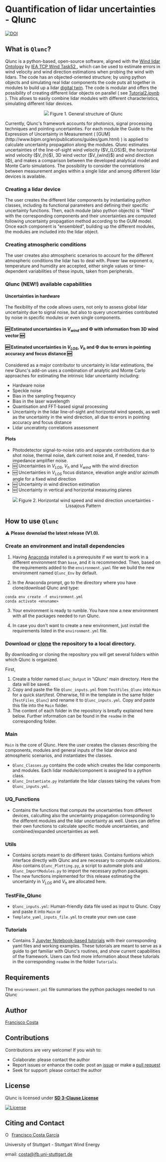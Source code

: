 # **Quantification of lidar uncertainties - Qlunc**


[![DOI](https://zenodo.org/badge/DOI/10.5281/zenodo.7309008.svg)](https://doi.org/10.5281/zenodo.7309008)


## What is `Qlunc`?
Qlunc is a python-based, open-source software, aligned with the [Wind lidar Ontology](https://github.com/IEA-Wind-Task-32/wind-lidar-ontology) by [IEA TCP Wind Task52 ](https://iea-wind.org/task52/), which can be used to estimate errors in wind velocity and wind direction estimations when probing the wind with lidars. The code has an objected-oriented structure; by using python objects and simulating real lidar components the code puts all together in modules to build up a lidar [digital twin](https://en.wikipedia.org/wiki/Digital_twin). The code is modular and offers the possibility of creating different lidar objects on parallel ( see [Tutorial2.ipynb](https://github.com/SWE-UniStuttgart/Qlunc/blob/main/Tutorials/Tutorial2.ipynb) ). This allows to easily combine lidar modules with different characteristics, simulating different lidar devices.
<p align="center">
  <img src="https://github.com/SWE-UniStuttgart/Qlunc/blob/main/Pictures_repo_/Qlunc_GralStructure.JPG" />
  Figure 1. General structure of Qlunc
</p>
Currently, Qlunc's framework accounts for photonics, signal processing techniques and pointing uncertainties. For each module the Guide to the Expression of Uncertainty in Measurement ( [GUM](http://www.bipm.org/en/publications/guides/gum.html) ) is applied to calculate uncertainty propagation along the modules. 
Qlunc estimates uncertainties of the line-of-sight wind velocity ($V_{LOS}$), the horizontal wind velocity ($V_{h}$), 3D wind vector ($V_{wind}$) and wind direction (&#934;), and makes a comparison between the developed analytical model and Monte Carlo simulations. The possibility to consider the correlations between measurement angles within a single lidar and among different lidar devices is available.

### Creating a lidar device
The user creates the different lidar components by instantiating python classes, including its functional parameters and defining their specific uncertainty functions. Then, each module (also python objects) is "filled" with the corresponding components and their uncertainties are computed following uncertainty propagation method according to the GUM model. Once each component is "ensembled", building up the different modules, the modules are included into the lidar object.

### Creating atmospheric conditions
The user creates also atmospheric scenarios to account for the different atmospheric conditions the lidar has to deal with. Power law  exponent α, temperature and humidity are accepted, either single values or time-dependent variabilities of these inputs, taken from peripherals.

### Qlunc (NEW!) available capabilities

#### Uncertainties in hardware
The flexibility of the code allows users, not only to assess global lidar uncertainty due to signal noise, but also to query uncertainties contributed by noise in specific modules or even single components.
#### 🆕 Estimated uncertainties in $V_{wind}$ and &#934; with information from 3D wind vector 🆕
#### 🆕 Estimated uncertainties in $V_{LOS}$, $V_{h}$ and &#934; due to errors in pointing accuracy and focus distance 🆕
Considered as a major contributor to uncertainty in lidar estimations, the new Qlunc's add-on uses a combination of analytic and Monte Carlo approaches for estimating the intrinsic lidar uncertainty including:
- Hardware noise
- Speckle noise
- Bias in the sampling frequency
- Bias in the laser wavelength
- Quantisation and FFT-based signal processing
- Uncertainty in the lidar line-of-sight and horizontal wind speeds, as well as the uncertainty in the wind direction, all due to errors in pointing accuracy and focus distance
- Lidar unceratinty correlations assessment

#### Plots
 - Photodetector signal-to-noise ratio and separate contributions due to shot noise, thermal noise, dark current noise and, if needed, trans-impedance amplifier noise.
 - 🆕 Uncertainties in $V_{LOS}$, $V_{h}$ and $V_{wind}$ with the wind direction 
 - 🆕 Uncertainties in $V_{LOS}$ focus distance, elevation angle and/or azimuth angle for a fixed wind direction 
 - 🆕 Uncertainty in wind direction estimation
 - 🆕 Uncertainty in vertical and horizontal measuring planes


<p align="center">
  <img src="https://github.com/SWE-UniStuttgart/Qlunc/blob/main/Pictures_repo_/Unc100PV1.1.gif" />
  Figure 2. Horizontal wind speed and wind direction uncertainties - Lissajous Pattern
</p>

    
## How to use `Qlunc`

:warning: **Please downolad the latest release (V1.0).**

### Create an environment and install dependencies

1) Having [Anaconda](https://docs.anaconda.com) installed is a prerequisite if we want to work in a different environment than `base`, and it is recommended. Then, based on the requirements added to the ``environment.yaml`` file we build the new environment named `Qlunc_Env` by default. 

2) In the Anaconda prompt, go to the directory where you have clone/download Qlunc and type:

```file.
conda env create -f environment.yml 
conda activate <envname>
```

3) Your environment is ready to rumble. You have now a new environment with all the packages needed to run Qlunc.

4) In case you don't want to create a new environment, just install the requirements listed in the `environment.yml` file.

### Download or [clone](https://docs.github.com/en/github/creating-cloning-and-archiving-repositories/cloning-a-repository) the repository to a local directory.

By downloading or cloning the repository you will get several folders within which Qlunc is organized. 
 
First,
1) Create a folder named `Qlunc_Output` in '\Qlunc' main directory. Here the data will be saved. 
2) Copy and paste the file `Qlunc_inputs.yml` from `TestFiles_Qlunc` into `Main` for a quick start/test. Otherwise, fill in the template in the same folder (`TestFiles_Qlunc`) and rename it to `Qlunc_inputs.yml`. Copy and paste this file into the `Main` folder. 
3) The content of each folder in the repository is breafly explained here below. Further information can be found in the `readme` in the corresponding folder. 


### Main
`Main` is the core of Qlunc. Here the user creates the classes describing the components, modules and general inputs of the lidar device and atmospheric scenarios, and instantiates the classes.
 - `Qlunc_Classes.py` contains the code which creates the lidar components and modules. Each lidar module/component is assigned to a python class.
 - `Qlunc_Instantiate.py` instantiate the lidar classes taking the values from `Qlunc_inputs.yml`.

### UQ_Functions
 - Contains the functions that compute the uncertainties from different devices, calculting also the uncertainty propagation corresponding to the different modules and the lidar uncertainty as well. Users can define their own functions to calculate specific module uncertainties, and combined/expanded uncertainties as well. 

### Utils
 - Contains scripts meant to do different tasks. Contains funtions which interface directly with Qlunc and are necessary to compute calculations. Also contains `Qlunc_Plotting.py`, a script to automate plots and `Qlunc_ImportModules.py` to import the necessary python packages. 
 - The new functions implemented for this release estimating the uncertainty in $V_{LOS}$ and $V_{h}$ are allocated here.

###  TestFile_Qlunc
 - `Qlunc_inputs.yml`: Human-friendly data file used as input to Qlunc. Copy and paste it into `Main` or
 - `Template_yaml_inputs_file.yml` to create your own use case

### Tutorials
- Contains 3 [Jupyter Notebook-based tutorials](https://github.com/SWE-UniStuttgart/Qlunc/tree/Qlunc-V0.9/Tutorials) with their corresponding yaml files and working examples. These tutorials are meant to serve as a guide to get familiar with Qlunc's routines, and show current capabilities of the framework. Users can find more information about these tutorials in the corresponding `readme` in the folder `Tutorials`.

## Requirements
The `environment.yml` file summarises the python packages needed to run Qlunc 

## Author
[Francisco Costa](https://www.ifb.uni-stuttgart.de/en/institute/team/Costa-Garcia/)

## Contributions
Contributions are very welcome!
If you wish to:
- Colaborate: please contact the author
- Report issues or enhance the code: post an [issue](https://docs.github.com/en/issues/tracking-your-work-with-issues/quickstart) or make a [pull request](https://docs.github.com/en/github/collaborating-with-pull-requests/proposing-changes-to-your-work-with-pull-requests/creating-a-pull-request)
- Seek for support: please contact the author

## License
Qlunc is licensed under **[SD 3-Clause License](https://github.com/SWE-UniStuttgart/Qlunc/blob/main/LICENSE)**

[![License](https://img.shields.io/badge/License-BSD%203--Clause-blue.svg)](https://opensource.org/licenses/BSD-3-Clause)

## Citing and Contact

<div itemscope itemtype="https://schema.org/Person"><a itemprop="sameAs" content="https://orcid.org/0000-0003-1318-9677" href="https://orcid.org/0000-0003-1318-9677" target="orcid.widget" rel="me noopener noreferrer" style="vertical-align:top;"><img src="https://orcid.org/sites/default/files/images/orcid_16x16.png" style="width:1em;margin-right:.5em;" alt="ORCID iD icon">Francisco Costa García</a></div>

University of Stuttgart - Stuttgart Wind Energy
 
email: costa@ifb.uni-stuttgart.de
 
